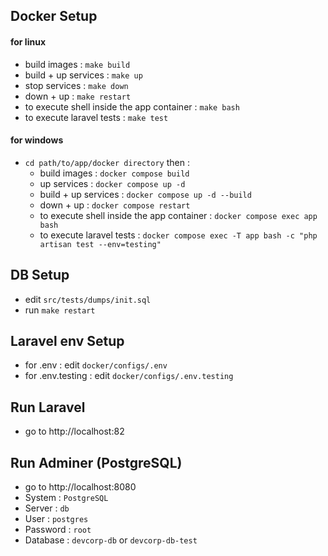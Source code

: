 ## Docker Setup
#### for linux
- build images : `make build`
- build + up services : `make up`
- stop services : `make down`
- down + up : `make restart`
- to execute shell inside the app container : `make bash`
- to execute laravel tests : `make test`

#### for windows
- `cd path/to/app/docker directory` then :
    - build images : `docker compose build`
    - up services : `docker compose up -d`
    - build + up services : `docker compose up -d --build`
    - down + up : `docker compose restart`
    - to execute shell inside the app container : `docker compose exec app bash`
    - to execute laravel tests : `docker compose exec -T app bash -c "php artisan test --env=testing"`

## DB Setup
- edit `src/tests/dumps/init.sql`
- run `make restart`

## Laravel env Setup
- for .env : edit `docker/configs/.env`
- for .env.testing : edit `docker/configs/.env.testing`


## Run Laravel
- go to http://localhost:82

## Run Adminer (PostgreSQL)
- go to http://localhost:8080
- System : `PostgreSQL`
- Server : `db`
- User : `postgres`
- Password : `root`
- Database : `devcorp-db` or `devcorp-db-test`


